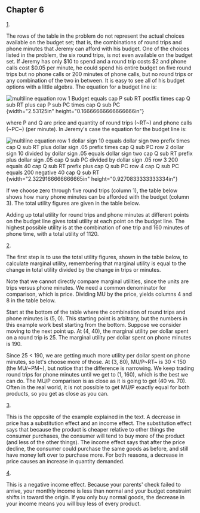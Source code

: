 ## Chapter 6

[1](http://openstax.org/books/principles-microeconomics-3e/pages/6-self-check-questions#fs-idp54001568).

The rows of the table in the problem do not represent the actual choices
available on the budget set; that is, the combinations of round trips
and phone minutes that Jeremy can afford with his budget. One of the
choices listed in the problem, the six round trips, is not even
available on the budget set. If Jeremy has only \$10 to spend and a
round trip costs \$2 and phone calls cost \$0.05 per minute, he could
spend his entire budget on five round trips but no phone calls or 200
minutes of phone calls, but no round trips or any combination of the two
in between. It is easy to see all of his budget options with a little
algebra. The equation for a budget line is:

![multiline equation row 1 Budget equals cap P sub RT postfix times cap
Q sub RT plus cap P sub PC times cap Q sub
PC](media/chapter-6_rId21.png){width="2.53125in" height="0.16666666666666666in"}

where P and Q are price and quantity of round trips (~RT~) and phone
calls (~PC~) (per minute). In Jeremy's case the equation for the budget
line is:

![multiline equation row 1 dollar sign 10 equals dollar sign two prefix
times cap Q sub RT plus dollar sign .05 prefix times cap Q sub PC row 2
dollar sign 10 divided by dollar sign .05 equals dollar sign two cap Q
sub RT prefix plus dollar sign .05 cap Q sub PC divided by dollar sign
.05 row 3 200 equals 40 cap Q sub RT prefix plus cap Q sub PC row 4 cap
Q sub PC equals 200 negative 40 cap Q sub
RT](media/chapter-6_rId23.png){width="2.3229166666666665in"
height="0.9270833333333334in"}

If we choose zero through five round trips (column 1), the table below
shows how many phone minutes can be afforded with the budget (column 3).
The total utility figures are given in the table below.

Adding up total utility for round trips and phone minutes at different
points on the budget line gives total utility at each point on the
budget line. The highest possible utility is at the combination of one
trip and 160 minutes of phone time, with a total utility of 1120.

[2](http://openstax.org/books/principles-microeconomics-3e/pages/6-self-check-questions#fs-idp27417296).

The first step is to use the total utility figures, shown in the table
below, to calculate marginal utility, remembering that marginal utility
is equal to the change in total utility divided by the change in trips
or minutes.

Note that we cannot directly compare marginal utilities, since the units
are trips versus phone minutes. We need a common denominator for
comparison, which is price. Dividing MU by the price, yields columns 4
and 8 in the table below.

Start at the bottom of the table where the combination of round trips
and phone minutes is (5, 0). This starting point is arbitrary, but the
numbers in this example work best starting from the bottom. Suppose we
consider moving to the next point up. At (4, 40), the marginal utility
per dollar spent on a round trip is 25. The marginal utility per dollar
spent on phone minutes is 190.

Since 25 \< 190, we are getting much more utility per dollar spent on
phone minutes, so let's choose more of those. At (3, 80), MU/P~RT~ is 30
\< 150 (the MU/~PM~), but notice that the difference is narrowing. We
keep trading round trips for phone minutes until we get to (1, 160),
which is the best we can do. The MU/P comparison is as close as it is
going to get (40 vs. 70). Often in the real world, it is not possible to
get MU/P exactly equal for both products, so you get as close as you
can.

[3](http://openstax.org/books/principles-microeconomics-3e/pages/6-self-check-questions#fs-idm101555216).

This is the opposite of the example explained in the text. A decrease in
price has a substitution effect and an income effect. The substitution
effect says that because the product is cheaper relative to other things
the consumer purchases, the consumer will tend to buy more of the
product (and less of the other things). The income effect says that
after the price decline, the consumer could purchase the same goods as
before, and still have money left over to purchase more. For both
reasons, a decrease in price causes an increase in quantity demanded.

[4](http://openstax.org/books/principles-microeconomics-3e/pages/6-self-check-questions#fs-idp49918640).

This is a negative income effect. Because your parents' check failed to
arrive, your monthly income is less than normal and your budget
constraint shifts in toward the origin. If you only buy normal goods,
the decrease in your income means you will buy less of every product.
